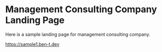 # Management Consulting Company Landing Page

Here is a sample landing page for management consulting company.

https://sample1.ben-t.dev
